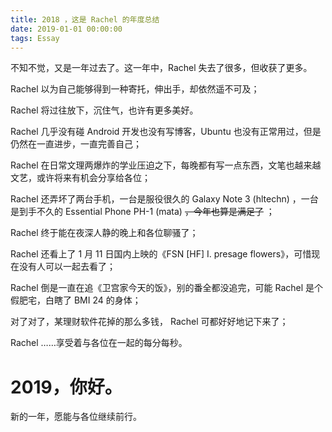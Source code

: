 ```yaml
---
title: 2018 ，这是 Rachel 的年度总结
date: 2019-01-01 00:00:00
tags: Essay
---
```


不知不觉，又是一年过去了。这一年中，Rachel 失去了很多，但收获了更多。

Rachel 以为自己能够得到一种寄托，伸出手，却依然遥不可及；

Rachel 将过往放下，沉住气，也许有更多美好。

Rachel 几乎没有碰 Android 开发也没有写博客，Ubuntu 也没有正常用过，但是仍然在一直进步，一直完善自己；

Rachel 在日常文理两爆炸的学业压迫之下，每晚都有写一点东西，文笔也越来越文艺，或许将来有机会分享给各位；

Rachel 还弄坏了两台手机，一台是服役很久的 Galaxy Note 3 (hltechn) ，一台是到手不久的 Essential Phone PH-1 (mata)  ~~，今年也算是满足了~~ ；

Rachel 终于能在夜深人静的晚上和各位聊骚了；

Rachel 还看上了 1 月 11 日国内上映的《FSN [HF] I. presage flowers》，可惜现在没有人可以一起去看了；

Rachel 倒是一直在追《卫宫家今天的饭》，别的番全都没追完，可能 Rachel 是个假肥宅，白瞎了 BMI 24 的身体；

对了对了，某理财软件花掉的那么多钱， Rachel 可都好好地记下来了；

Rachel ……享受着与各位在一起的每分每秒。

# 2019，你好。

新的一年，愿能与各位继续前行。
